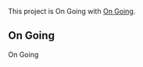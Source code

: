 This project is On Going with [On Going](https://github.com/facebook/create-react-app).

## On Going

On Going

